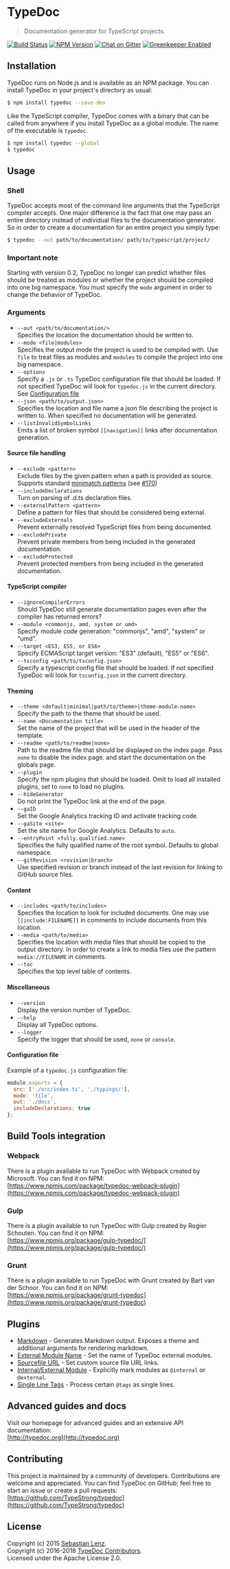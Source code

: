 # TypeDoc

> Documentation generator for TypeScript projects.

[![Build Status](https://travis-ci.org/TypeStrong/typedoc.svg?branch=master)](https://travis-ci.org/TypeStrong/typedoc)
[![NPM Version](https://badge.fury.io/js/typedoc.svg)](http://badge.fury.io/js/typedoc)
[![Chat on Gitter](https://badges.gitter.im/TypeStrong/typedoc.svg)](https://gitter.im/TypeStrong/typedoc?utm_source=badge&utm_medium=badge&utm_campaign=pr-badge&utm_content=badge)
[![Greenkeeper Enabled](https://badges.greenkeeper.io/TypeStrong/typedoc.svg)](https://greenkeeper.io/)

## Installation

TypeDoc runs on Node.js and is available as an NPM package. You can install TypeDoc
in your project's directory as usual:

```bash
$ npm install typedoc --save-dev
```

Like the TypeScript compiler, TypeDoc comes with a binary that can be called from anywhere
if you install TypeDoc as a global module. The name of the executable is ``typedoc``.

```bash
$ npm install typedoc --global
$ typedoc
```

## Usage

### Shell

TypeDoc accepts most of the command line arguments that the TypeScript compiler accepts. One major
difference is the fact that one may pass an entire directory instead of individual files to the documentation
generator. So in order to create a documentation for an entire project you simply type:

```bash
$ typedoc --out path/to/documentation/ path/to/typescript/project/
```

### Important note

Starting with version 0.2, TypeDoc no longer can predict whether files should be treated as modules
or whether the project should be compiled into one big namespace. You must specify the `mode` argument
in order to change the behavior of TypeDoc.


### Arguments

* `--out <path/to/documentation/>`<br>
  Specifies the location the documentation should be written to.
* `--mode <file|modules>`<br>
  Specifies the output mode the project is used to be compiled with. Use `file` to treat files as modules and `modules` to compile the project into one big namespace. 
* `--options`<br>
  Specify a `.js` or `.ts` TypeDoc configuration file that should be loaded. If not specified TypeDoc will look for `typedoc.js` in the current directory. See [Configuration file](#user-content-configuration-file)
* `--json <path/to/output.json>`<br>
  Specifies the location and file name a json file describing the project is written to. When specified no documentation will be generated.
* `--listInvalidSymbolLinks`<br>
  Emits a list of broken symbol `[[navigation]]` links after documentation generation.

#### Source file handling
* `--exclude <pattern>`<br>
  Exclude files by the given pattern when a path is provided as source. Supports standard [minimatch patterns](https://github.com/isaacs/minimatch) (see [#170](https://github.com/TypeStrong/typedoc/issues/170))
* `--includeDeclarations`<br>
  Turn on parsing of .d.ts declaration files.
* `--externalPattern <pattern>`<br>
  Define a pattern for files that should be considered being external.
* `--excludeExternals`<br>
  Prevent externally resolved TypeScript files from being documented.
* `--excludePrivate`<br>
  Prevent private members from being included in the generated documentation.
* `--excludeProtected`<br>
  Prevent protected members from being included in the generated documentation.

#### TypeScript compiler
* `--ignoreCompilerErrors`<br>
  Should TypeDoc still generate documentation pages even after the compiler has returned errors?
* `--module <commonjs, amd, system or umd>`<br>
  Specify module code generation: "commonjs", "amd", "system" or "umd".
* `--target <ES3, ES5, or ES6>`<br>
  Specify ECMAScript target version: "ES3" (default), "ES5" or "ES6".
* `--tsconfig <path/to/tsconfig.json>`<br>
  Specify a typescript config file that should be loaded. If not specified TypeDoc will look for `tsconfig.json` in the current directory.
  
#### Theming
* `--theme <default|minimal|path/to/theme>|theme-module-name>`<br>
  Specify the path to the theme that should be used.
* `--name <Documentation title>`<br>
  Set the name of the project that will be used in the header of the template.
* `--readme <path/to/readme|none>`<br>
  Path to the readme file that should be displayed on the index page. Pass `none` to disable the index page.
  and start the documentation on the globals page.
* `--plugin`<br>
  Specify the npm plugins that should be loaded. Omit to load all installed plugins, set to `none` to load no plugins.
* `--hideGenerator`<br>
  Do not print the TypeDoc link at the end of the page.
* `--gaID`<br>
  Set the Google Analytics tracking ID and activate tracking code.
* `--gaSite <site>`<br>
  Set the site name for Google Analytics. Defaults to `auto`.
* `--entryPoint <fully.qualified.name>`<br>
  Specifies the fully qualified name of the root symbol. Defaults to global namespace.
* `--gitRevision <revision|branch>`<br>
  Use specified revision or branch instead of the last revision for linking to GitHub source files.

#### Content
* `--includes <path/to/includes>`<br>
  Specifies the location to look for included documents. One may use `[[include:FILENAME]]`
  in comments to include documents from this location.
* `--media <path/to/media>`<br>
  Specifies the location with media files that should be copied to the output directory. In order to create
  a link to media files use the pattern `media://FILENAME` in comments.
* `--toc`<br>
  Specifies the top level table of contents.

#### Miscellaneous
* `--version`<br>
  Display the version number of TypeDoc.
* `--help`<br>
  Display all TypeDoc options.
* `--logger`<br>
  Specify the logger that should be used, `none` or `console`.
  

#### Configuration file

Example of a `typedoc.js` configuration file: 

```js
module.exports = {
  src: ['./src/index.ts', './typings/'],
  mode: 'file',
  out: './docs',
  includeDeclarations: true
};
```


## Build Tools integration

### Webpack

There is a plugin available to run TypeDoc with Webpack created by Microsoft. You can find it on NPM:<br>
[https://www.npmjs.com/package/typedoc-webpack-plugin](https://www.npmjs.com/package/typedoc-webpack-plugin)


### Gulp

There is a plugin available to run TypeDoc with Gulp created by Rogier Schouten. You can find it on NPM:<br>
[https://www.npmjs.org/package/gulp-typedoc/](https://www.npmjs.org/package/gulp-typedoc/)


### Grunt

There is a plugin available to run TypeDoc with Grunt created by Bart van der Schoor. You can find it on NPM:<br>
[https://www.npmjs.org/package/grunt-typedoc](https://www.npmjs.org/package/grunt-typedoc)


## Plugins

* [Markdown](https://github.com/tgreyjs/typedoc-plugin-markdown) - Generates Markdown output. Exposes a theme and additional arguments for rendering markdown.
* [External Module Name](https://github.com/christopherthielen/typedoc-plugin-external-module-name) - Set the name of TypeDoc external modules.
* [Sourcefile URL](https://github.com/gdelmas/typedoc-plugin-sourcefile-url) - Set custom source file URL links.
* [Internal/External Module](https://github.com/christopherthielen/typedoc-plugin-internal-external) - Explicitly mark modules as `@internal` or `@external`.
* [Single Line Tags](https://github.com/christopherthielen/typedoc-plugin-single-line-tags) - Process certain `@tags` as single lines.


## Advanced guides and docs

Visit our homepage for advanced guides and an extensive API documentation:<br>
[http://typedoc.org](http://typedoc.org)


## Contributing

This project is maintained by a community of developers. Contributions are welcome and appreciated.
You can find TypeDoc on GitHub; feel free to start an issue or create a pull requests:<br>
[https://github.com/TypeStrong/typedoc](https://github.com/TypeStrong/typedoc)


## License

Copyright (c) 2015 [Sebastian Lenz](http://typedoc.org).<br>
Copyright (c) 2016-2018 [TypeDoc Contributors](https://github.com/TypeStrong/typedoc/graphs/contributors).<br>
Licensed under the Apache License 2.0.
